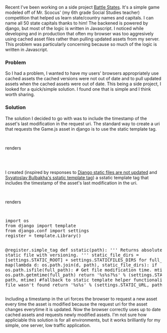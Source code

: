 Recent I've been working on a side project <a href="http://www.battlestates.org">Battle States</a>.  It's a simple game modeled off of Mr. Scocus' (my 6th grade Social Studies teacher) competition that helped us learn state/country names and capitals.  I can name all 50 state capitals thanks to him!  The backened is powered by django, but most of the logic is written in Javascript.  I noticed while developing and in production that often my browser was too aggresively using cached asset files rather than pulling updated assets from my server.  This problem was particularly concerning because so much of the logic is written in Javascript.

<h3>Problem</h3>
So I had a problem, I wanted to have my users' browsers appropriately use cached assets the cached versions were not out of date and to pull updated assets when the cached assets were out of date.  This being a side project, I looked for a quick/simple solution.  I found one that is simple and I think worth sharing.

<h3>Solution</h3>
The solution I decided to go with was to include the timestamp of the asset's last modification in the request uri.  The standard way to create a uri that requests the Game.js asset in django is to use the static template tag.
<pre>
<script type="text/javascript" src="{% static "game/js/Game.js" %}"></script>
</pre>
renders
<pre>
<script type="text/javascript" src="/static/game/js/Game.js"></script>
</pre>
<br/>
I created (inspired by responses to <a href="http://stackoverflow.com/questions/17777429/django-static-files-are-not-updated">Django static files are not updated</a> and <a href="https://bitbucket.org/ad3w/django-sstatic/src/4401a4bc3058618dfc2eafaee6a23d287a99ede5/sstatic/templatetags/sstatic.py?at=default">Svyatoslav Bulbakha's sstatic template tag</a>) a sstatic template tag that includes the timestamp of the asset's last modification in the uri.
<pre>
<script type="text/javascript" src="{% sstatic "game/js/Game.js" %}"></script>
</pre>
renders
<pre>
<script type="text/javascript" src="/static/game/js/Game.js?1400342030.89"></script>
</pre>
<pre>
import os
from django import template
from django.conf import settings
register = template.Library()

@register.simple_tag
def sstatic(path):
    '''
    Returns absolute URI to static file with versioning.
    '''
    static_file_dirs = [settings.STATIC_ROOT] + settings.STATICFILES_DIRS
    for full_path in map(lambda d: os.path.join(d, path), static_file_dirs):
        if os.path.isfile(full_path):
            # Get file modification time.
            mtime = os.path.getmtime(full_path)
            return '%s%s?%s' % (settings.STATIC_URL, path, mtime)
    #fallback to static template helper functionality if the file wasn't found
    return '%s%s' % (settings.STATIC_URL, path)
</pre>

Including a timestamp in the uri forces the browser to request a new asset every time the asset is modified because the request uri for the asset changes everytime it is updated.  Now the browser correctly uses up to date cached assets and requests newly modified assets.  I'm not sure how appliciable this solution is for all environments, but it works brilliantly for my simple, one server, low traffic application.
